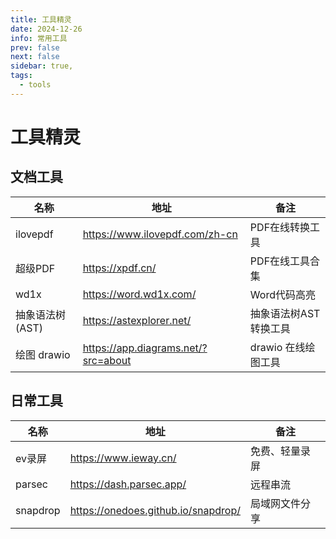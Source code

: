 ```yaml
---
title: 工具精灵
date: 2024-12-26
info: 常用工具
prev: false
next: false
sidebar: true,
tags:
  - tools
---
```


# 工具精灵

## 文档工具

| 名称            | 地址                                | 备注                  |
| --------------- | ----------------------------------- | --------------------- |
| ilovepdf        | https://www.ilovepdf.com/zh-cn      | PDF在线转换工具       |
| 超级PDF         | https://xpdf.cn/                    | PDF在线工具合集       |
| wd1x            | https://word.wd1x.com/              | Word代码高亮          |
| 抽象语法树(AST) | https://astexplorer.net/            | 抽象语法树AST转换工具 |
| 绘图 drawio     | https://app.diagrams.net/?src=about | drawio 在线绘图工具   |

## 日常工具

| 名称     | 地址                                | 备注           |
| -------- | ----------------------------------- | -------------- |
| ev录屏   | https://www.ieway.cn/               | 免费、轻量录屏 |
| parsec   | https://dash.parsec.app/            | 远程串流       |
| snapdrop | https://onedoes.github.io/snapdrop/ | 局域网文件分享 |
